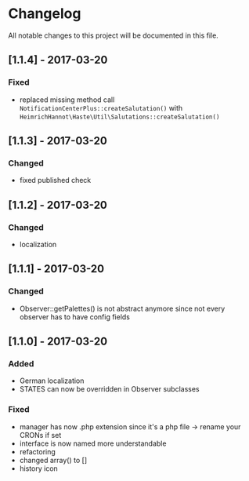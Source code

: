 # Changelog
All notable changes to this project will be documented in this file.

## [1.1.4] - 2017-03-20

### Fixed
- replaced missing method call `NotificationCenterPlus::createSalutation()` with `HeimrichHannot\Haste\Util\Salutations::createSalutation()`

## [1.1.3] - 2017-03-20

### Changed
- fixed published check

## [1.1.2] - 2017-03-20

### Changed
- localization

## [1.1.1] - 2017-03-20

### Changed
- Observer::getPalettes() is not abstract anymore since not every observer has to have config fields

## [1.1.0] - 2017-03-20

### Added
- German localization
- STATES can now be overridden in Observer subclasses

### Fixed
- manager has now .php extension since it's a php file -> rename your CRONs if set
- interface is now named more understandable
- refactoring
- changed array() to []
- history icon
